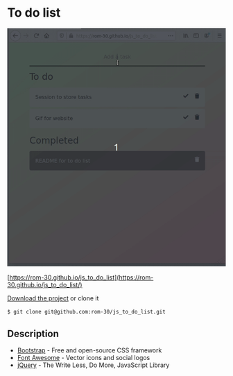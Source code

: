 # To do list

![Quick Demo](to_do.gif)

[https://rom-30.github.io/js_to_do_list](https://rom-30.github.io/js_to_do_list/)

[Download the project](https://github.com/rom-30/js_to_do_list/archive/master.zip) or clone it

```bash
$ git clone git@github.com:rom-30/js_to_do_list.git
```

## Description
- [Bootstrap](https://getbootstrap.com/) -  Free and open-source CSS framework
- [Font Awesome](https://fontawesome.com/) - Vector icons and social logos
- [jQuery](https://jquery.com/) - The Write Less, Do More, JavaScript Library
